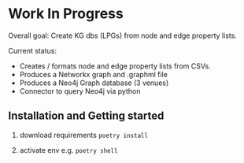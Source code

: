 # Work In Progress

Overall goal: Create KG dbs (LPGs) from node and edge property lists.

Current status: 
- Creates / formats node and edge property lists from CSVs.
- Produces a Networkx graph and .graphml file
- Produces a Neo4j Graph database (3 venues)
- Connector to query Neo4j via python


## Installation and Getting started

1. download requirements
`poetry install`

2. activate env
e.g. `poetry shell`

